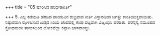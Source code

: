 +++
title = "05 ಪಸರಿಸಿದ ಪರಿಧೌತಕೀರ್ತಿ"

+++
5. ಎಲ್ಲ ಕಡೆಯೂ ಹರಡಿದ ಪಾಂಡುವಿನ ಶುಭ್ರವಾದ ಕೀರ್ತಿ ವಿಸ್ತಾರದಿಂದ ಜಗತ್ತು ಕಾಂತಿಯುಕ್ತವಾಯಿತು. ನಿಷ್ಠುರವಾಗಿ ಝಳಪಿಸುವ ಖಡ್ಗದ ಸಿರಿಯ ಚೆಂದದಲ್ಲಿ ಕೆಂಪು ದಟ್ಟವಾಗಿ ವಿಜೃಂಭಿಸಿ ಹರಡಿತು. ಪರಸೈನ್ಯ ಸಮೂಹದ ಕ್ರೋಧಮಯ ತಾಮಸದಿಂದ ಲೋಕವೆಲ್ಲಾ ಕಪ್ಪಾಗಿ ಭಾಸವಾಯ್ತು.
